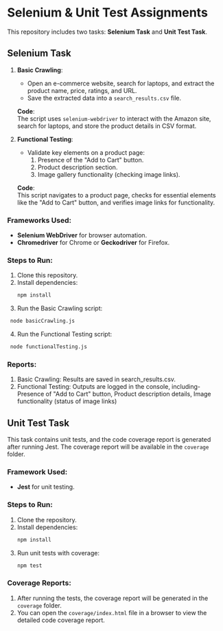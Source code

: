 # Selenium & Unit Test Assignments

This repository includes two tasks: **Selenium Task** and **Unit Test Task**.

## **Selenium Task**

1. **Basic Crawling**:  
   - Open an e-commerce website, search for laptops, and extract the product name, price, ratings, and URL.  
   - Save the extracted data into a `search_results.csv` file.

   **Code**:  
   The script uses `selenium-webdriver` to interact with the Amazon site, search for laptops, and store the product details in CSV format.

2. **Functional Testing**:  
   - Validate key elements on a product page:
     1. Presence of the "Add to Cart" button.
     2. Product description section.
     3. Image gallery functionality (checking image links).

   **Code**:  
   This script navigates to a product page, checks for essential elements like the "Add to Cart" button, and verifies image links for functionality.

### **Frameworks Used:**
- **Selenium WebDriver** for browser automation.
- **Chromedriver** for Chrome or **Geckodriver** for Firefox.

### **Steps to Run:**
1. Clone this repository.
2. Install dependencies:
   ```bash
   npm install
   ```
3. Run the Basic Crawling script:
  ```bash
   node basicCrawling.js
   ```
4. Run the Functional Testing script:
  ```bash
   node functionalTesting.js
   ```
### **Reports:**
1. Basic Crawling: Results are saved in search_results.csv.
2. Functional Testing: Outputs are logged in the console, including-  Presence of "Add to Cart" button, Product description details, Image functionality (status of image links)

## **Unit Test Task**

This task contains unit tests, and the code coverage report is generated after running Jest. The coverage report will be available in the `coverage` folder.

### **Framework Used:**
- **Jest** for unit testing.

### **Steps to Run:**
1. Clone the repository.
2. Install dependencies:
   ```bash
   npm install
   ```
3. Run unit tests with coverage:
   ```bash
   npm test
   ```
### **Coverage Reports:**
1. After running the tests, the coverage report will be generated in the `coverage` folder.
2. You can open the `coverage/index.html` file in a browser to view the detailed code coverage report.
